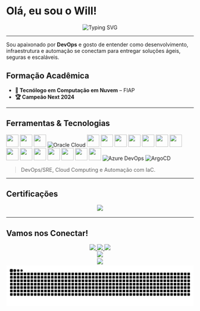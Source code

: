 # Olá, eu sou o Will!

<div align="center">
  <img src="https://readme-typing-svg.herokuapp.com?font=Fira+Code&weight=500&size=28&pause=1000&color=00D9FF&center=true&vCenter=true&width=600&lines=DevOps+Engineer;Site+Reliability+Engineering;Cloud+Native+Enthusiast;Kubernetes+💙;Infrastructure+Automation" alt="Typing SVG" />
</div>

---

Sou apaixonado por **DevOps** e gosto de entender como desenvolvimento, infraestrutura e automação se conectam para entregar soluções ágeis, seguras e escaláveis.



##  Formação Acadêmica

- **🎯 Tecnólogo em Computação em Nuvem** – FIAP  
- **🏆 Campeão Next 2024**

---

##  Ferramentas & Tecnologias

<p align="left">
  <img src="https://skillicons.dev/icons?i=aws" width="33" height="33" />
  <img src="https://skillicons.dev/icons?i=azure" width="33" height="33" />
  <img src="https://skillicons.dev/icons?i=gcp" width="33" height="33" />
  <img src="https://cdn.jsdelivr.net/gh/devicons/devicon/icons/oracle/oracle-original.svg" alt="Oracle Cloud" width="33" height="33" />
  <img src="https://skillicons.dev/icons?i=cloudflare" width="33" height="33" />
  <img src="https://skillicons.dev/icons?i=docker" width="33" height="33" />
  <img src="https://skillicons.dev/icons?i=kubernetes" width="33" height="33" />
  <img src="https://skillicons.dev/icons?i=terraform" width="33" height="33" />
  <img src="https://skillicons.dev/icons?i=postgres" width="33" height="33" />
  <img src="https://skillicons.dev/icons?i=py" width="33" height="33" />
  <img src="https://skillicons.dev/icons?i=linux" width="33" height="33" />
  <img src="https://skillicons.dev/icons?i=prometheus" width="33" height="33" />
  <img src="https://skillicons.dev/icons?i=grafana" width="33" height="33" />
  <img src="https://skillicons.dev/icons?i=elasticsearch" width="33" height="33" />
  <img src="https://skillicons.dev/icons?i=git" width="33" height="33" />
  <img src="https://skillicons.dev/icons?i=github" width="33" height="33" />
  <img src="https://skillicons.dev/icons?i=gitlab" width="33" height="33" />
  <img src="https://skillicons.dev/icons?i=jenkins" width="33" height="33" />
  <img src="https://cdn.jsdelivr.net/gh/devicons/devicon@latest/icons/azuredevops/azuredevops-original.svg" alt="Azure DevOps" width="33" height="33" />
  <img src="https://cdn.jsdelivr.net/gh/devicons/devicon@latest/icons/argocd/argocd-original.svg" alt="ArgoCD" width="33" height="33" />
</p>

> DevOps/SRE, Cloud Computing e Automação com IaC.

---

##  Certificações

<div align="center">
  <a href="https://www.credly.com/users/william-alves-coelho">
    <img src="https://img.shields.io/badge/Credly-FF6B33?style=for-the-badge&logo=credly&logoColor=white"/>
  </a>
</div>

---

##  Vamos nos Conectar!

<div align="center">
  <a href="https://linkedin.com/in/williamalvescoelho">
    <img src="https://img.shields.io/badge/LinkedIn-0077B5?style=for-the-badge&logo=linkedin&logoColor=white"/>
  </a>
  <a href="https://github.com/willtechdev">
    <img src="https://img.shields.io/badge/GitHub-181717?style=for-the-badge&logo=github&logoColor=white"/>
  </a>
  <a href="https://gitlab.com/williamcoelho">
    <img src="https://img.shields.io/badge/GitLab-FC6D26?style=for-the-badge&logo=gitlab&logoColor=white"/>
  </a>
</div>

<div align="center">
  <img src="https://capsule-render.vercel.app/api?type=waving&color=gradient&height=100&section=footer"/>
</div>

<div align="center">
  <img src="https://komarev.com/ghpvc/?username=willtechdev&color=blueviolet&style=for-the-badge"/>
</div>

<picture align="center">
  <source media="(prefers-color-scheme: dark)" srcset="https://raw.githubusercontent.com/willtechdev/willtechdev/output/github-contribution-grid-snake-dark.svg">
  <source media="(prefers-color-scheme: light)" srcset="https://raw.githubusercontent.com/willtechdev/willtechdev/output/github-contribution-grid-snake-dark.svg">
  <img align="center" alt="github contribution grid snake animation" src="https://raw.githubusercontent.com/willtechdev/willtechdev/output/github-contribution-grid-snake.svg">
</picture>
